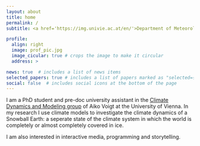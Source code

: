 ```yaml
---
layout: about
title: home
permalink: /
subtitle: <a href='https://img.univie.ac.at/en/'>Department of Meteorology and Geophysics</a>, Universtity of Vienna.

profile:
  align: right
  image: prof_pic.jpg
  image_cicular: true # crops the image to make it circular
  address: >

news: true  # includes a list of news items
selected_papers: true # includes a list of papers marked as "selected={true}"
social: false  # includes social icons at the bottom of the page
---
```


I am a PhD student and pre-doc university assistant in the [Climate Dynamics and Modeling group](https://img.univie.ac.at/forschung/dynamik-und-modellierung-des-klimasystems) of Aiko Voigt at the University of Vienna. In my research I use climate models to investigate the climate dynamics of a Snowball Earth: a seperate state of the climate system in which the world is completely or almost completely covered in ice. 

I am also interested in interactive media, programming and storytelling.
